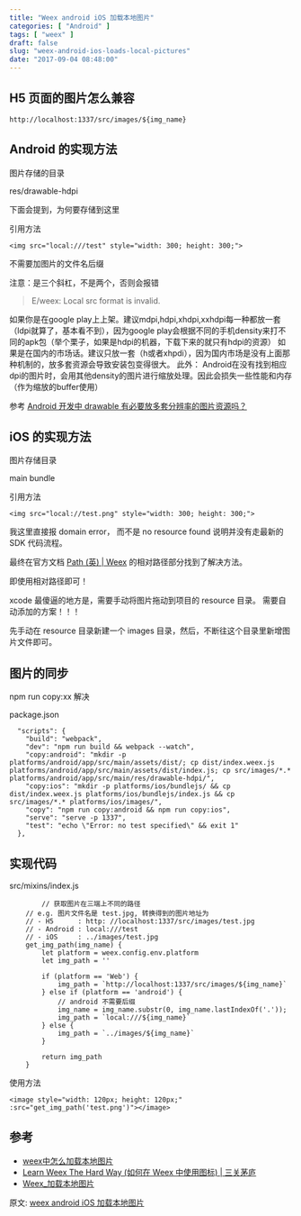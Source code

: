 ```yaml
---
title: "Weex android iOS 加载本地图片"
categories: [ "Android" ]
tags: [ "weex" ]
draft: false
slug: "weex-android-ios-loads-local-pictures"
date: "2017-09-04 08:48:00"
---
```


## H5 页面的图片怎么兼容

```
http://localhost:1337/src/images/${img_name}

```

## Android 的实现方法

图片存储的目录


<!--more-->


res/drawable-hdpi

下面会提到，为何要存储到这里

引用方法

```
<img src="local:///test" style="width: 300; height: 300;">

```

不需要加图片的文件名后缀

注意：是三个斜杠，不是两个，否则会报错

> E/weex: Local src format is invalid.

如果你是在google play上上架。建议mdpi,hdpi,xhdpi,xxhdpi每一种都放一套（ldpi就算了，基本看不到），因为google play会根据不同的手机density来打不同的apk包（举个栗子，如果是hdpi的机器，下载下来的就只有hdpi的资源） 如果是在国内的市场话。建议只放一套（h或者xhpdi），因为国内市场是没有上面那种机制的，放多套资源会导致安装包变得很大。 此外： Android在没有找到相应dpi的图片时，会用其他density的图片进行缩放处理。因此会损失一些性能和内存（作为缩放的buffer使用）

参考 [Android 开发中 drawable 有必要放多套分辨率的图片资源吗？](https://www.zhihu.com/question/28850798)

## iOS 的实现方法

图片存储目录

main bundle

引用方法

```
<img src="local://test.png" style="width: 300; height: 300;">

```

我这里直接报 domain error， 而不是 no resource found 说明并没有走最新的 SDK 代码流程。

最终在官方文档 [Path (英) | Weex](http://weex-project.io/cn/references/path.html) 的相对路径部分找到了解决方法。

即使用相对路径即可！

xcode 最傻逼的地方是，需要手动将图片拖动到项目的 resource 目录。 需要自动添加的方案！！！

先手动在 resource 目录新建一个 images 目录，然后，不断往这个目录里新增图片文件即可。

## 图片的同步

npm run copy:xx 解决

package.json

```
  "scripts": {
    "build": "webpack",
    "dev": "npm run build && webpack --watch",
    "copy:android": "mkdir -p platforms/android/app/src/main/assets/dist/; cp dist/index.weex.js platforms/android/app/src/main/assets/dist/index.js; cp src/images/*.* platforms/android/app/src/main/res/drawable-hdpi/",
    "copy:ios": "mkdir -p platforms/ios/bundlejs/ && cp dist/index.weex.js platforms/ios/bundlejs/index.js && cp src/images/*.* platforms/ios/images/",
    "copy": "npm run copy:android && npm run copy:ios",
    "serve": "serve -p 1337",
    "test": "echo \"Error: no test specified\" && exit 1"
  },

```

## 实现代码

src/mixins/index.js

```
        // 获取图片在三端上不同的路径
	// e.g. 图片文件名是 test.jpg, 转换得到的图片地址为
	// - H5      : http: //localhost:1337/src/images/test.jpg
	// - Android : local:///test
	// - iOS     : ../images/test.jpg
	get_img_path(img_name) {
		let platform = weex.config.env.platform
		let img_path = ''

		if (platform == 'Web') {
			img_path = `http://localhost:1337/src/images/${img_name}`
		} else if (platform == 'android') {
			// android 不需要后缀
			img_name = img_name.substr(0, img_name.lastIndexOf('.'));
			img_path = `local:///${img_name}`
		} else {
			img_path = `../images/${img_name}`
		}

		return img_path
	}

```

使用方法

```
<image style="width: 120px; height: 120px;"  :src="get_img_path('test.png')"></image>

```

## 参考

- [weex中怎么加载本地图片](https://segmentfault.com/q/1010000009290128)
- [Learn Weex The Hard Way (如何在 Weex 中使用图标) | 三关茅庐](http://kevin.doyeden.com/2017/03/08/learn-weex-the-hard-way-3/#local)
- [Weex_加载本地图片](http://www.jianshu.com/p/3176329821f4)

原文: [weex android iOS 加载本地图片](http://www.sunzhongwei.com/weex-android-ios-loaded-local-pictures)